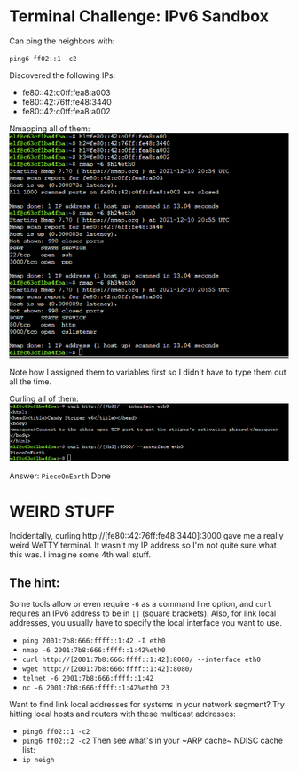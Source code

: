 # Terminal Challenge: IPv6 Sandbox

Can ping the neighbors with:

`ping6 ff02::1 -c2`

Discovered the following IPs:

- fe80::42:c0ff:fea8:a003
- fe80::42:76ff:fe48:3440
- fe80::42:c0ff:fea8:a002


Nmapping all of them:
![TEMP](img/term5/img1.png)

Note how I assigned them to variables first so I didn't have to type them out all the time.


Curling all of them:
![TEMP](img/term5/img2.png)

Answer: `PieceOnEarth`
Done

# WEIRD STUFF

Incidentally, curling http://[fe80::42:76ff:fe48:3440]:3000 gave me a really weird WeTTY terminal. It wasn't my IP address so I'm not quite sure what this was. I imagine some 4th wall stuff.

The hint:
---
Some tools allow or even require `-6` as a command line option, and `curl` requires an IPv6 address to be in `[]` (square brackets).  Also, for link local addresses, you usually have to specify the local interface you want to use.

- `ping 2001:7b8:666:ffff::1:42 -I eth0`
- `nmap -6 2001:7b8:666:ffff::1:42%eth0`
- `curl http://[2001:7b8:666:ffff::1:42]:8080/ --interface eth0`
- `wget http://[2001:7b8:666:ffff::1:42]:8080/`
- `telnet -6 2001:7b8:666:ffff::1:42`
- `nc -6 2001:7b8:666:ffff::1:42%eth0 23`

Want to find link local addresses for systems in your network segment?  Try hitting local hosts and routers with these multicast addresses:
- `ping6 ff02::1 -c2`
- `ping6 ff02::2 -c2`
Then see what's in your ~ARP cache~ NDISC cache list:
- `ip neigh`